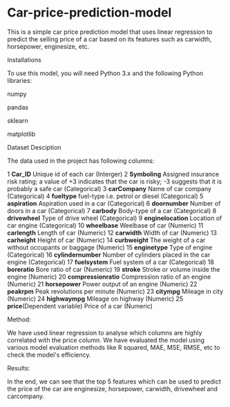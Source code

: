 # Car-price-prediction-model
This is a simple car price prediction model that uses linear regression to predict the selling price of a car based on its features such as carwidth, horsepower, enginesize, etc.

Installations

To use this model, you will need Python 3.x and the following Python libraries:

numpy

pandas

sklearn

matplotlib

Dataset Desciption

The data used in the project has following columns:

1   **Car_ID**  Unique id of each car (Interger)
2   **Symboling**  Assigned insurance risk
rating; a value of +3
indicates that the car is
risky; -3 suggests that it is
probably a safe car
(Categorical)
3 **carCompany** Name of car company
(Categorical)
4 **fueltype** fuel-type i.e. petrol or diesel
(Categorical)
5 **aspiration** Aspiration used in a car
(Categorical)
6 **doornumber** Number of doors in a car
(Categorical)
7 **carbody** Body-type of a car
(Categorical)
8 **drivewheel** Type of drive wheel
(Categorical)
9 **enginelocation** Location of car engine
(Categorical)
10 **wheelbase** Weelbase of car (Numeric)
11 **carlength** Length of car (Numeric)
12 **carwidth** Width of car (Numeric)
13 **carheight** Height of car (Numeric)
14 **curbweight** The weight of a car without occupants or baggage
(Numeric)
15 **enginetype** Type of engine (Categorical)
16 **cylindernumber** Number of cylinders placed
in the car engine
(Categorical)
17 **fuelsystem** Fuel system of a car
(Categorical)
18 **boreratio** Bore ratio of car (Numeric)
19 **stroke** Stroke or volume inside the
engine (Numeric)
20 **compressionratio** Compression ratio of an
engine (Numeric)
21 **horsepower** Power output of an engine
(Numeric)
22 **peakrpm** Peak revolutions per minute
(Numeric)
23 **citympg** Mileage in city (Numeric)
24 **highwaympg** Mileage on highway
(Numeric)
25 **price**(Dependent variable) Price of a car (Numeric)

Method:

We have used linear regression to analyse which columns are highly correlated with the price column. We have evaluated the model using various model evaluation methods like R squared, MAE, MSE, RMSE, etc to check the model's efficiency.

Results:

In the end, we can see that the top 5 features which can be used to predict the price of the car are enginesize, horsepower, carwidth, drivewheel and carcompany.
